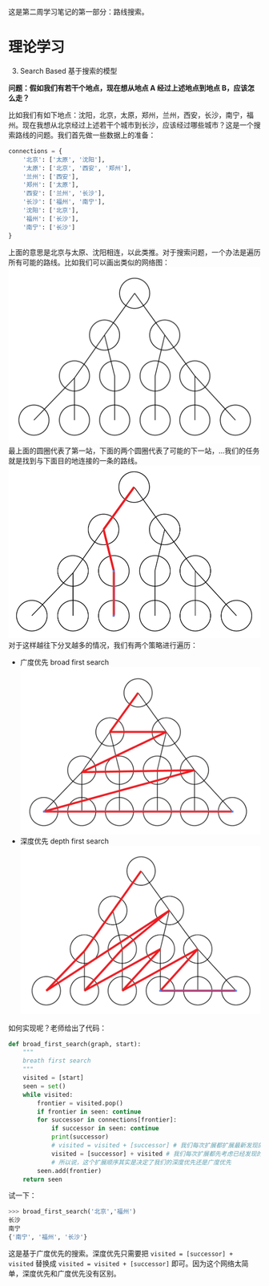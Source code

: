 这是第二周学习笔记的第一部分：路线搜索。

# 理论学习

3. Search Based 基于搜索的模型

**问题：假如我们有若干个地点，现在想从地点 A 经过上述地点到地点 B，应该怎么走？**

比如我们有如下地点：沈阳，北京，太原，郑州，兰州，西安，长沙，南宁，福州。现在我想从北京经过上述若干个城市到长沙，应该经过哪些城市？这是一个搜索路线的问题。我们首先做一些数据上的准备：
```python
connections = {
    '北京': ['太原', '沈阳'],
    '太原': ['北京', '西安', '郑州'],
    '兰州': ['西安'],
    '郑州': ['太原'],
    '西安': ['兰州', '长沙'],
    '长沙': ['福州', '南宁'],
    '沈阳': ['北京'],
    '福州': ['长沙'],
    '南宁': ['长沙']
}
```
上面的意思是北京与太原、沈阳相连，以此类推。对于搜索问题，一个办法是遍历所有可能的路线。比如我们可以画出类似的网络图：
![](pics/route_map.png)
最上面的圆圈代表了第一站，下面的两个圆圈代表了可能的下一站，...我们的任务就是找到与下面目的地连接的一条的路线。
![](pics/route.png)
对于这样越往下分叉越多的情况，我们有两个策略进行遍历：
- 广度优先 broad first search
![](pics/broad_first.png)
- 深度优先 depth first search
![](pics/depth_first.png)

如何实现呢？老师给出了代码：
```python
def broad_first_search(graph, start):
    """
    breath first search
    """
    visited = [start]
    seen = set()
    while visited:
        frontier = visited.pop()
        if frontier in seen: continue
        for successor in connections[frontier]:
            if successor in seen: continue
            print(successor)
            # visited = visited + [successor] # 我们每次扩展都扩展最新发现的点 -> depth first
            visited = [successor] + visited # 我们每次扩展都先考虑已经发现的老的点 -> breath first
            # 所以说，这个扩展顺序其实是决定了我们的深度优先还是广度优先
        seen.add(frontier)
    return seen
```
试一下：
```python
>>> broad_first_search('北京','福州')
长沙
南宁
{'南宁', '福州', '长沙'}
```
这是基于广度优先的搜索。深度优先只需要把 `visited = [successor] + visited`  替换成 `visited = visited + [successor]` 即可。因为这个网络太简单，深度优先和广度优先没有区别。
